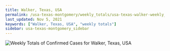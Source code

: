 ```yaml
---
title: Walker, Texas, USA
permalink: /usa-texas-montgomery/weekly_totals/usa-texas-walker-weekly_totals.html
last_updated: Nov 5, 2021
keywords: ["Walker, Texas, USA", "weekly totals"]
sidebar: usa-texas-montgomery_sidebar
---
```


![Weekly Totals of Confirmed Cases for Walker, Texas, USA](/covid_tracker/images/graphs/usa-texas-walker-weekly_totals_graph.png)
